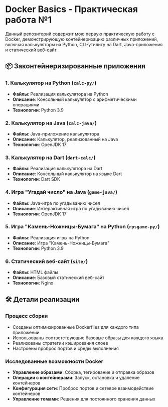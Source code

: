 # Docker Basics - Практическая работа №1


Данный репозиторий содержит мою первую практическую работу с Docker, демонстрирующую контейнеризацию различных приложений, включая калькуляторы на Python, CLI-утилиту на Dart, Java-приложения и статический веб-сайт.

## 📦 Законтейнеризированные приложения

### 1. Калькулятор на Python (`calc-py/`)
- **Файлы**: Реализация калькулятора на Python
- **Описание**: Консольный калькулятор с арифметическими операциями
- **Технологии**: Python 3.9

### 2. Калькулятор на Java (`calc-java/`) 
- **Файлы**: Java-приложение калькулятора
- **Описание**: Калькулятор, реализованный на Java
- **Технологии**: OpenJDK 17

### 3. Калькулятор на Dart (`dart-calc/`)
- **Файлы**: Реализация калькулятора на Dart
- **Описание**: Консольный калькулятор на языке Dart
- **Технологии**: Dart SDK

### 4. Игра "Угадай число" на Java (`game-java/`)
- **Файлы**: Java-игра по угадыванию чисел
- **Описание**: Интерактивная игра по угадыванию чисел
- **Технологии**: OpenJDK 17

### 5. Игра "Камень-Ножницы-Бумага" на Python (`rpsgame-py/`)
- **Файлы**: Реализация игры на Python
- **Описание**: Игра "Камень-Ножницы-Бумага"
- **Технологии**: Python 3.9

### 6. Статический веб-сайт (`site/`)
- **Файлы**: HTML файлы
- **Описание**: Базовый статический веб-сайт
- **Технологии**: Nginx

## 🛠️ Детали реализации

### Процесс сборки
- Созданы оптимизированные Dockerfiles для каждого типа приложений
- Использованы соответствующие базовые образы для каждого языка
- Реализованы стратегии кэширования слоев
- Настроены проброс портов и среды выполнения

### Исследованные возможности Docker
- **Управление образами**: Сборка, тегирование и отправка образов
- **Операции с контейнерами**: Запуск, остановка и удаление контейнеров
- **Конфигурация сети**: Проброс портов и сетевое взаимодействие контейнеров
- **Управление томами**: Решения для постоянного хранения данных
